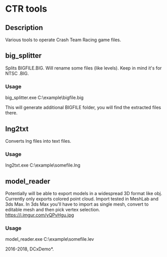 # CTR tools

## Description
Various tools to operate Crash Team Racing game files.


## big_splitter
Splits BIGFILE.BIG. Will rename some files (like levels). Keep in mind it's for NTSC .BIG.

### Usage
big_splitter.exe C:\example\bigfile.big

This will generate additional BIGFILE folder, you will find the extracted files there.


## lng2txt
Converts lng files into text files.

### Usage
lng2txt.exe C:\example\somefile.lng


## model_reader
Potentially will be able to export models in a widespread 3D format like obj.
Currently only exports colored point cloud. Import tested in MeshLab and 3ds Max.
In 3ds Max you'll have to import as single mesh, convert to editable mesh and then pick vertex selection.
https://i.imgur.com/yQPvHgu.jpg

### Usage
model_reader.exe C:\example\somefile.lev


2016-2018, DCxDemo*.
